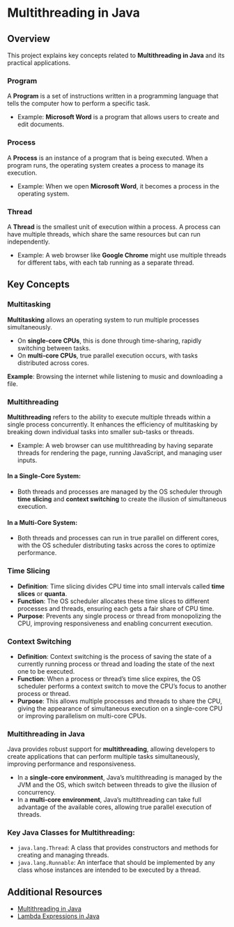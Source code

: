 # Multithreading in Java

## Overview

This project explains key concepts related to **Multithreading in Java** and its practical applications.

### Program
A **Program** is a set of instructions written in a programming language that tells the computer how to perform a specific task.

- Example: **Microsoft Word** is a program that allows users to create and edit documents.

### Process
A **Process** is an instance of a program that is being executed. When a program runs, the operating system creates a process to manage its execution.

- Example: When we open **Microsoft Word**, it becomes a process in the operating system.

### Thread
A **Thread** is the smallest unit of execution within a process. A process can have multiple threads, which share the same resources but can run independently.

- Example: A web browser like **Google Chrome** might use multiple threads for different tabs, with each tab running as a separate thread.

## Key Concepts

### Multitasking
**Multitasking** allows an operating system to run multiple processes simultaneously.
- On **single-core CPUs**, this is done through time-sharing, rapidly switching between tasks.
- On **multi-core CPUs**, true parallel execution occurs, with tasks distributed across cores.

**Example**: Browsing the internet while listening to music and downloading a file.

### Multithreading
**Multithreading** refers to the ability to execute multiple threads within a single process concurrently. It enhances the efficiency of multitasking by breaking down individual tasks into smaller sub-tasks or threads.

- Example: A web browser can use multithreading by having separate threads for rendering the page, running JavaScript, and managing user inputs.

#### In a Single-Core System:
- Both threads and processes are managed by the OS scheduler through **time slicing** and **context switching** to create the illusion of simultaneous execution.

#### In a Multi-Core System:
- Both threads and processes can run in true parallel on different cores, with the OS scheduler distributing tasks across the cores to optimize performance.

### Time Slicing
- **Definition**: Time slicing divides CPU time into small intervals called **time slices** or **quanta**.
- **Function**: The OS scheduler allocates these time slices to different processes and threads, ensuring each gets a fair share of CPU time.
- **Purpose**: Prevents any single process or thread from monopolizing the CPU, improving responsiveness and enabling concurrent execution.

### Context Switching
- **Definition**: Context switching is the process of saving the state of a currently running process or thread and loading the state of the next one to be executed.
- **Function**: When a process or thread’s time slice expires, the OS scheduler performs a context switch to move the CPU’s focus to another process or thread.
- **Purpose**: This allows multiple processes and threads to share the CPU, giving the appearance of simultaneous execution on a single-core CPU or improving parallelism on multi-core CPUs.

### Multithreading in Java
Java provides robust support for **multithreading**, allowing developers to create applications that can perform multiple tasks simultaneously, improving performance and responsiveness.

- In a **single-core environment**, Java’s multithreading is managed by the JVM and the OS, which switch between threads to give the illusion of concurrency.
- In a **multi-core environment**, Java’s multithreading can take full advantage of the available cores, allowing true parallel execution of threads.

### Key Java Classes for Multithreading:
- `java.lang.Thread`: A class that provides constructors and methods for creating and managing threads.
- `java.lang.Runnable`: An interface that should be implemented by any class whose instances are intended to be executed by a thread.

## Additional Resources
- [Multithreading in Java](https://engineeringdigest.medium.com/multithreading-in-java-39f34724bbf6)
- [Lambda Expressions in Java](https://www.programiz.com/java-programming/lambda-expression)
